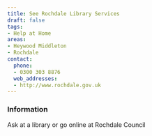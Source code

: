 ```yaml
---
title: See Rochdale Library Services
draft: false
tags:
- Help at Home
areas:
- Heywood Middleton
- Rochdale
contact:
  phone:
  - 0300 303 8876
  web_addresses:
  - http://www.rochdale.gov.uk
---
```


### Information
Ask at a library or go online at Rochdale Council

